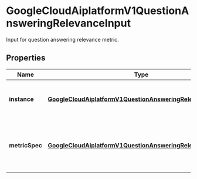 

# GoogleCloudAiplatformV1QuestionAnsweringRelevanceInput

Input for question answering relevance metric.

## Properties

| Name | Type | Description | Notes |
|------------ | ------------- | ------------- | -------------|
|**instance** | [**GoogleCloudAiplatformV1QuestionAnsweringRelevanceInstance**](GoogleCloudAiplatformV1QuestionAnsweringRelevanceInstance.md) | Required. Question answering relevance instance. |  [optional] |
|**metricSpec** | [**GoogleCloudAiplatformV1QuestionAnsweringRelevanceSpec**](GoogleCloudAiplatformV1QuestionAnsweringRelevanceSpec.md) | Required. Spec for question answering relevance score metric. |  [optional] |



